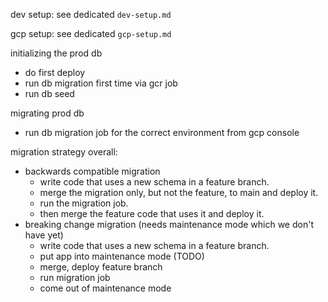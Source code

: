 dev setup: see dedicated `dev-setup.md`

gcp setup: see dedicated `gcp-setup.md`

initializing the prod db 
- do first deploy
- run db migration first time via gcr job
- run db seed

migrating prod db
- run db migration job for the correct environment from gcp console

migration strategy overall:
- backwards compatible migration
  - write code that uses a new schema in a feature branch.
  - merge the migration only, but not the feature, to main and deploy it.
  - run the migration job.
  - then merge the feature code that uses it and deploy it.
- breaking change migration (needs maintenance mode which we don't have yet)
  - write code that uses a new schema in a feature branch.
  - put app into maintenance mode (TODO)
  - merge, deploy feature branch
  - run migration job
  - come out of maintenance mode



